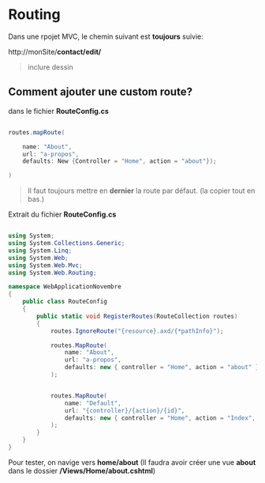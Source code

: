 # Routing

Dans une rpojet MVC, le chemin suivant est **toujours** suivie:

http://monSite/**contact/edit/**

> inclure dessin

## Comment ajouter une custom route?

dans le fichier **RouteConfig.cs**

```csharp

routes.mapRoute(

    name: "About",
    url: "a-propos",
    defaults: New {Controller = "Home", action = "about"});

)

```

> Il faut toujours mettre en **dernier** la route par défaut. (la copier tout en bas.)

Extrait du fichier **RouteConfig.cs**

```csharp

using System;
using System.Collections.Generic;
using System.Linq;
using System.Web;
using System.Web.Mvc;
using System.Web.Routing;

namespace WebApplicationNovembre
{
    public class RouteConfig
    {
        public static void RegisterRoutes(RouteCollection routes)
        {
            routes.IgnoreRoute("{resource}.axd/{*pathInfo}");

            routes.MapRoute(
                name: "About",
                url: "a-propos",
                defaults: new { controller = "Home", action = "about" }
            );


            routes.MapRoute(
                name: "Default",
                url: "{controller}/{action}/{id}",
                defaults: new { controller = "Home", action = "Index", id = UrlParameter.Optional }
            );
        }
    }
}


```

Pour tester, on navige vers **home/about** (Il faudra avoir créer une vue **about** dans le dossier **/Views/Home/about.cshtml**)